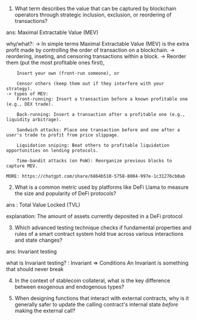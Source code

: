 1. What term describes the value that can be captured by blockchain operators through strategic inclusion, exclusion, or reordering of transactions?

ans: Maximal Extractable Value (MEV)

why/what?:
    -> In simple terms Maximal Extractable Value (MEV) is the extra profit made by controlling the order of transaction on a blockchain.
    -> reordering, inseting, and censoring transactions within a block.
    ->  Reorder them (put the most profitable ones first),

        Insert your own (front-run someone), or

        Censor others (keep them out if they interfere with your strategy).
    -> types of MEV:
        Front-running: Insert a transaction before a known profitable one (e.g., DEX trade).

        Back-running: Insert a transaction after a profitable one (e.g., liquidity arbitrage).

        Sandwich attacks: Place one transaction before and one after a user's trade to profit from price slippage.

        Liquidation sniping: Beat others to profitable liquidation opportunities on lending protocols.

        Time-bandit attacks (on PoW): Reorganize previous blocks to capture MEV.

    MORE: https://chatgpt.com/share/6864b510-5758-8004-997e-1c31276cb0ab

2. What is a common metric used by platforms like DeFi Llama to measure the size and popularity of DeFi protocols?

ans : Total Value Locked (TVL)

explanation: The amount of assets currently deposited in a DeFi protocol

3. Which advanced testing technique checks if fundamental properties and rules of a smart contract system hold true across various interactions and state changes?

ans: Invariant testing

what is Invariant testing? :
    Invariant => Conditions
    An Invariant is something that should never break

4. In the context of stablecoin collateral, what is the key difference between exogenous and endogenous types?

10. When designing functions that interact with external contracts, why is it generally safer to update the calling contract's internal state *before* making the external call?